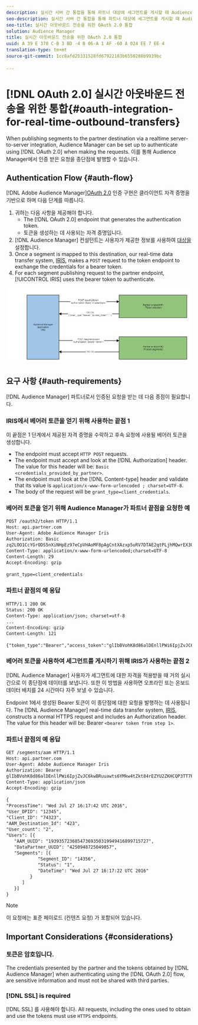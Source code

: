 ```yaml
---
description: 실시간 서버 간 통합을 통해 파트너 대상에 세그먼트를 게시할 때 Audience Manager를 설정하여 요청을 만들 때 OAuth 2.0를 사용하여 인증할 수 있습니다. 이를 통해 Audience Manager에서 인증 받은 요청을 종단점에 발행할 수 있습니다.
seo-description: 실시간 서버 간 통합을 통해 파트너 대상에 세그먼트를 게시할 때 Audience Manager를 설정하여 요청을 만들 때 OAuth 2.0를 사용하여 인증할 수 있습니다. 이를 통해 Audience Manager에서 인증 받은 요청을 종단점에 발행할 수 있습니다.
seo-title: 실시간 아웃바운드 전송을 위한 OAuth 2.0 통합
solution: Audience Manager
title: 실시간 아웃바운드 전송을 위한 OAuth 2.0 통합
uuid: A 39 E 370 C-B 3 BD -4 B 06-A 1 AF -60 A 024 EE 7 EE 4
translation-type: tm+mt
source-git-commit: 1cc8afd25331528fd67922183b6550288b9939bc

---
```



# [!DNL OAuth 2.0] 실시간 아웃바운드 전송을 위한 통합{#oauth-integration-for-real-time-outbound-transfers}

When publishing segments to the partner destination via a realtime server-to-server integration, Audience Manager can be set up to authenticate using [!DNL OAuth 2.0] when making the requests. 이를 통해 Audience Manager에서 인증 받은 요청을 종단점에 발행할 수 있습니다.

## Authentication Flow {#auth-flow}

[!DNL Adobe Audience Manager][OAuth 2.0](https://tools.ietf.org/html/rfc6749#section-4.4) 인증 구현은 클라이언트 자격 증명을 기반으로 하며 다음 단계를 따릅니다.

1. 귀하는 다음 사항을 제공해야 합니다.
   * The [!DNL OAuth 2.0] endpoint that generates the authentication token.
   * 토큰을 생성하는 데 사용되는 자격 증명입니다.
1. [!DNL Audience Manager] 컨설턴트는 사용자가 제공한 정보를 사용하여 [대상을](../../../features/destinations/destinations.md) 설정합니다.
1. Once a segment is mapped to this destination, our real-time data transfer system, [IRIS](../../../reference/system-components/components-data-action.md#iris), makes a `POST` request to the token endpoint to exchange the credentials for a bearer token.
1. For each segment publishing request to the partner endpoint, [!UICONTROL IRIS] uses the bearer token to authenticate.

![](assets/oauth2-iris.png)

## 요구 사항 {#auth-requirements}

[!DNL Audience Manager] 파트너로서 인증된 요청을 받는 데 다음 종점이 필요합니다.

### IRIS에서 베어러 토큰을 얻기 위해 사용하는 끝점 1

이 끝점은 1 단계에서 제공된 자격 증명을 수락하고 후속 요청에 사용될 베어러 토큰을 생성합니다.

* The endpoint must accept `HTTP POST` requests.
* The endpoint must accept and look at the [!DNL Authorization] header. The value for this header will be: `Basic <credentials_provided_by_partner>`.
* The endpoint must look at the [!DNL Content-type] header and validate that its value is `application/x-www-form-urlencoded ; charset=UTF-8`.
* The body of the request will be `grant_type=client_credentials`.

### 베어러 토큰을 얻기 위해 Audience Manager가 파트너 끝점을 요청한 예

```
POST /oauth2/token HTTP/1.1
Host: api.partner.com
User-Agent: Adobe Audience Manager Iris
Authorization: Basic zq2LOO1CcYGrODS5nXiNHpEz97eCpVHAoMF8pAgCntXAzxp5uRV7DTAE2qtPLjhMQwrEX3O6MHV4S
Content-Type: application/x-www-form-urlencoded;charset=UTF-8
Content-Length: 29
Accept-Encoding: gzip
  
grant_type=client_credentials
```

### 파트너 끝점의 예 응답

```
HTTP/1.1 200 OK
Status: 200 OK
Content-Type: application/json; charset=utf-8
...
Content-Encoding: gzip
Content-Length: 121
  
{"token_type":"Bearer","access_token":"glIbBVohK8d86alDEnllPWi6IpjZvJC6kwBRuuawts6YMkw4tZkt84rEZYU2ZKHCQP3TT7PnzCQPI0yY"}
```

### 베어러 토큰을 사용하여 세그먼트를 게시하기 위해 IRIS가 사용하는 끝점 2

[!DNL Audience Manager] 사용자가 세그먼트에 대한 자격을 적용받을 때 거의 실시간으로 이 종단점에 데이터를 보냅니다. 또한 이 방법을 사용하면 오프라인 또는 온보드 데이터 배치를 24 시간마다 자주 보낼 수 있습니다.

Endpoint 1에서 생성된 Bearer 토큰이 이 종단점에 대한 요청을 발행하는 데 사용됩니다. The [!DNL Audience Manager] real-time data transfer system, [IRIS](../../../reference/system-components/components-data-action.md#iris), constructs a normal HTTPS request and includes an Authorization header. The value for this header will be: Bearer `<bearer token from step 1>`.

### 파트너 끝점의 예 응답

```
GET /segments/aam HTTP/1.1
Host: api.partner.com
User-Agent: Adobe Audience Manager Iris
Authorization: Bearer glIbBVohK8d86alDEnllPWi6IpjZvJC6kwBRuuawts6YMkw4tZkt84rEZYU2ZKHCQP3TT7PnzCQPI0yY
Content-Type: application/json
Accept-Encoding: gzip
   
{
"ProcessTime": "Wed Jul 27 16:17:42 UTC 2016",
"User_DPID": "12345",
"Client_ID": "74323",
"AAM_Destination_Id": "423",
"User_count": "2",
"Users": [{
   "AAM_UUID": "19393572368547369350319949416899715727",
   "DataPartner_UUID": "4250948725049857",
   "Segments": [{
            "Segment_ID": "14356",
            "Status": "1",
            "DateTime": "Wed Jul 27 16:17:22 UTC 2016"
         }
      ]
   }]
}
```

>[!NOTE]
>
>이 요청에는 표준 페이로드 (컨텐츠 요청) 가 포함되어 있습니다.

## Important Considerations {#considerations}

### 토큰은 암호입니다.

The credentials presented by the partner and the tokens obtained by [!DNL Audience Manager] when authenticating using the [!DNL OAuth 2.0] flow, are sensitive information and must not be shared with third parties.

### [!DNL SSL] is required

[!DNL SSL] 를 사용해야 합니다. All requests, including the ones used to obtain and use the tokens must use `HTTPS` endpoints.